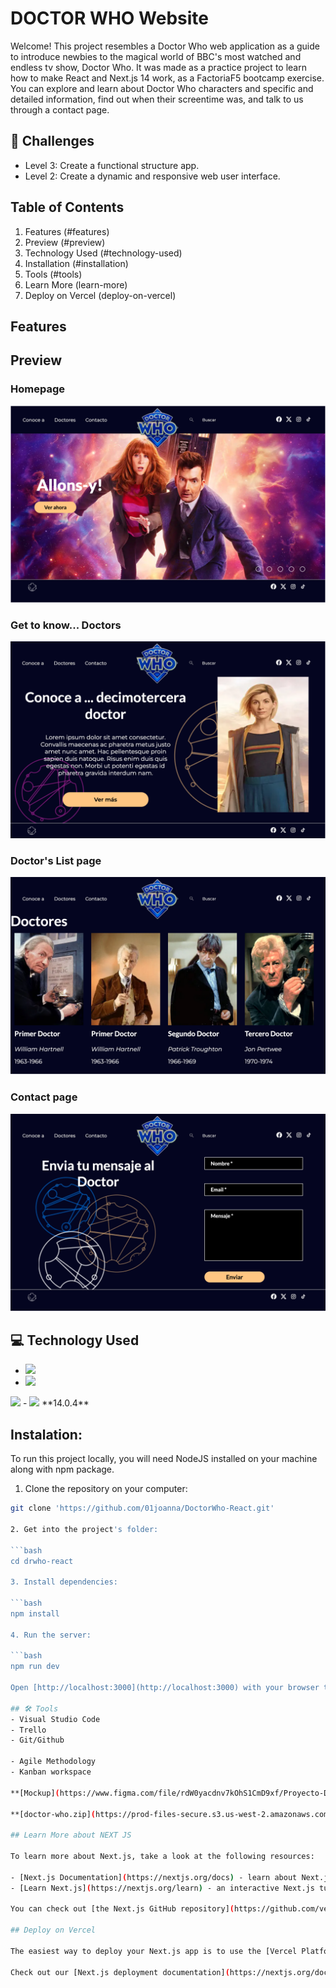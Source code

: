 
# DOCTOR WHO Website

Welcome! This project resembles a Doctor Who web application as a guide to introduce newbies to the magical world of BBC's most watched and endless tv show, Doctor Who. It was made as a practice project to learn how to make React and Next.js 14 work, as a FactoriaF5 bootcamp exercise.</br>
You can explore and learn about Doctor Who characters and specific and detailed information, find out when their screentime was, and talk to us through a contact page.

## 📓 Challenges 
- Level 3: Create a functional structure app.
- Level 2: Create a dynamic and responsive web user interface.

## Table of Contents
1. Features (#features)
2. Preview (#preview)
3. Technology Used (#technology-used)
4. Installation (#installation)
5. Tools (#tools)
6. Learn More (learn-more)
7. Deploy on Vercel (deploy-on-vercel)

## Features
## Preview

### Homepage
![Homepage](./public/assets/img/web-previews/homepage.png)
### Get to know... Doctors
![About page](./public/assets/img/web-previews/about-page.png)
### Doctor's List page
![Doctors page](./public/assets/img/web-previews/doctors-page.png)
### Contact page
![Contact page](./public/assets/img/web-previews/contact-page.png)

## 💻 Technology Used

- <img src="https://camo.githubusercontent.com/bfe6a48836e87b13a16f1f56f88fee428475c2ac29247992ec9b8bcc7154f881/68747470733a2f2f696d672e736869656c64732e696f2f62616467652f48544d4c352d4533344632363f7374796c653d666f722d7468652d6261646765266c6f676f3d68746d6c35266c6f676f436f6c6f723d7768697465" data-canonical-src="https://img.shields.io/badge/HTML5-E34F26?style=for-the-badge&amp;logo=html5&amp;logoColor=white" style="max-width: 100%;">
- <img src="https://camo.githubusercontent.com/77a94341662845d3740986b84d8219c0fd4a0a9e4af8e5411c24cec0faee2129/68747470733a2f2f696d672e736869656c64732e696f2f62616467652f4a6176615363726970742d3332333333303f7374796c653d666f722d7468652d6261646765266c6f676f3d6a617661736372697074266c6f676f436f6c6f723d463744463145" data-canonical-src="https://img.shields.io/badge/JavaScript-323330?style=for-the-badge&amp;logo=javascript&amp;logoColor=F7DF1E" style="max-width: 100%;">
<img src="https://camo.githubusercontent.com/6c3957842901e5baa389f3bb8758c8966683333b28493013062fcab5fab645e7/68747470733a2f2f696d672e736869656c64732e696f2f62616467652f52656163742d3230323332413f7374796c653d666f722d7468652d6261646765266c6f676f3d7265616374266c6f676f436f6c6f723d363144414642" data-canonical-src="https://img.shields.io/badge/React-20232A?style=for-the-badge&amp;logo=react&amp;logoColor=61DAFB" style="max-width: 100%;">
- <img src="https://camo.githubusercontent.com/b6c08869da57004f4e605da3b92bbe0f1a683ccc2c4dbe3fa195c3a98cf3e61c/68747470733a2f2f696d672e736869656c64732e696f2f62616467652f6e6578742532306a732d3030303030303f7374796c653d666f722d7468652d6261646765266c6f676f3d6e657874646f746a73266c6f676f436f6c6f723d7768697465" data-canonical-src="https://img.shields.io/badge/next%20js-000000?style=for-the-badge&amp;logo=nextdotjs&amp;logoColor=white" style="max-width: 100%;"> **14.0.4**

## Instalation:

To run this project locally, you will need NodeJS installed on your machine along with npm package.

1. Clone the repository on your computer:

```bash
git clone 'https://github.com/01joanna/DoctorWho-React.git'

2. Get into the project's folder:

```bash
cd drwho-react

3. Install dependencies:

```bash
npm install

4. Run the server:

```bash
npm run dev

Open [http://localhost:3000](http://localhost:3000) with your browser to see the app's contents. The app works on the following operating systems: Windows, Linux and macOS.

## 🛠 Tools
- Visual Studio Code
- Trello 
- Git/Github

- Agile Methodology
- Kanban workspace

**[Mockup](https://www.figma.com/file/rdW0yacdnv7kOhS1CmD9xf/Proyecto-Doctor-Who?type=design&node-id=0%3A1&mode=design&t=huomGaIOBNlk4KvX-1)**

**[doctor-who.zip](https://prod-files-secure.s3.us-west-2.amazonaws.com/18857439-e1b0-4daf-982d-e0d7ded9ff99/2cb59283-e3e3-43c9-99a1-7f2d25c0a500/doctor-who.zip)**

## Learn More about NEXT JS

To learn more about Next.js, take a look at the following resources:

- [Next.js Documentation](https://nextjs.org/docs) - learn about Next.js features and API.
- [Learn Next.js](https://nextjs.org/learn) - an interactive Next.js tutorial.

You can check out [the Next.js GitHub repository](https://github.com/vercel/next.js/) - your feedback and contributions are welcome!

## Deploy on Vercel

The easiest way to deploy your Next.js app is to use the [Vercel Platform](https://vercel.com/new?utm_medium=default-template&filter=next.js&utm_source=create-next-app&utm_campaign=create-next-app-readme) from the creators of Next.js.

Check out our [Next.js deployment documentation](https://nextjs.org/docs/deployment) for more details.
